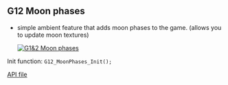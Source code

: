 ## G12 Moon phases
 - simple ambient feature that adds moon phases to the game. (allows you to update moon textures)

    [![G1&2 Moon phases](https://img.youtube.com/vi/zc3lch6syaY/0.jpg)](https://www.youtube.com/watch?v=zc3lch6syaY)

Init function: `G12_MoonPhases_Init();`

[API file](../Standalone-Packages/G12-MoonPhases/moonPhases_API.d)

